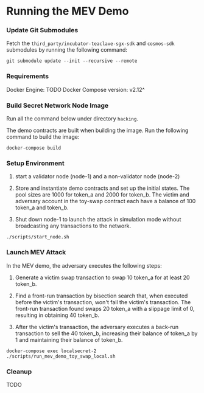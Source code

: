 
# Running the MEV Demo

### Update Git Submodules
Fetch the `third_party/incubator-teaclave-sgx-sdk` and `cosmos-sdk` submodules by running the following command:

`git submodule update --init --recursive --remote`

### Requirements

Docker Engine: TODO
Docker Compose version: v2.12^

### Build Secret Network Node Image
Run all the command below under directory `hacking`.

The demo contracts are built when building the image. Run the following command to build the image:

`docker-compose build`

### Setup Environment
1) start a validator node (node-1) and a non-validator node (node-2)

2) Store and instantiate demo contracts and set up the initial states. 
The pool sizes are 1000 for token_a and 2000 for token_b. 
The victim and adversary account in the toy-swap contract each have a balance of 100 token_a and token_b.

3) Shut down node-1 to launch the attack in simulation mode without broadcasting any transactions to the network.

`./scripts/start_node.sh`

### Launch MEV Attack
In the MEV demo, the adversary executes the following steps:

1) Generate a victim swap transaction to swap 10 token_a for at least 20 token_b.

2) Find a front-run transaction by bisection search that, when executed before the victim's transaction, won't fail the victim's transaction. The front-run transaction found swaps 20 token_a with a slippage limit of 0, resulting in obtaining 40 token_b.

3) After the victim's transaction, the adversary executes a back-run transaction to sell the 40 token_b, increasing their balance of token_a by 1 and maintaining their balance of token_b.

`docker-compose exec localsecret-2 ./scripts/run_mev_demo_toy_swap_local.sh`

### Cleanup

TODO


[//]: # ()
[//]: # (### Rebuild )

[//]: # ()
[//]: # (Rebuild `go-cosmwasm/src` and `x/` and restart node &#40;after `./start_node.sh` was run&#41;)

[//]: # ()
[//]: # (* From outside docker container)

[//]: # ()
[//]: # (`./rebuild_node.sh`)

[//]: # ()
[//]: # (* From inside docker container)

[//]: # ()
[//]: # (```bash)

[//]: # (docker-compose exec localsecret-2 bash)

[//]: # ($ ./scripts/rebuild.sh &> /root/out &)

[//]: # ($ cat out)

[//]: # (```)

[//]: # ()
[//]: # (* shutdown containers)

[//]: # ()
[//]: # (`docker-compose down`)

[//]: # ()
[//]: # (* delete network)

[//]: # ()
[//]: # (`docker network rm hacking_default`)

[//]: # ()
[//]: # (### Other)

[//]: # (#### Update protobuf for rpc calls)

[//]: # ()
[//]: # (* Update proto spec and other relevant files)

[//]: # ()
[//]: # (    * [msg.proto]&#40;../proto/secret/compute/v1beta1/msg.proto&#41;)

[//]: # (    * [alias.go]&#40;../x/compute/alias.go&#41;)

[//]: # (    * [cli/tx.go]&#40;x/compute/client/cli/tx.go&#41;)
[//]: # (    * [rest/tx.go]&#40;x/compute/client/rest/tx.go&#41;)

[//]: # (    * [handler.go]&#40;x/compute/handler.go&#41;)

[//]: # (    * [msg_server.go]&#40;x/compute/internal/keeper/msg_server.go&#41;)

[//]: # (    * [codec.go]&#40;x/compute/internal/types/codec.go&#41;)

[//]: # (    * [msg.go]&#40;x/compute/internal/types/msg.go&#41;)

[//]: # ()
[//]: # (* generate protobuf files `make proto-gen`)

[//]: # ()
[//]: # (    * you can ignore errors: `W0123 19:43:24.908481     375 services.go:38] No HttpRule found for method: Msg....` )

[//]: # ()
[//]: # (* build image `./build_image.sh` or `./rebuild_node.sh`)

[//]: # ()
[//]: # (#### Keeper)

[//]: # ([keeper.go]&#40;../x/compute/internal/keeper/keeper.go#L478&#41;)